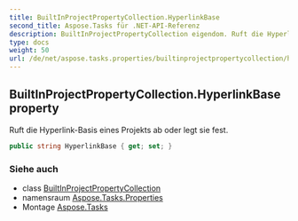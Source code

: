 ```yaml
---
title: BuiltInProjectPropertyCollection.HyperlinkBase
second_title: Aspose.Tasks für .NET-API-Referenz
description: BuiltInProjectPropertyCollection eigendom. Ruft die HyperlinkBasis eines Projekts ab oder legt sie fest.
type: docs
weight: 50
url: /de/net/aspose.tasks.properties/builtinprojectpropertycollection/hyperlinkbase/
---
```

## BuiltInProjectPropertyCollection.HyperlinkBase property

Ruft die Hyperlink-Basis eines Projekts ab oder legt sie fest.

```csharp
public string HyperlinkBase { get; set; }
```

### Siehe auch

* class [BuiltInProjectPropertyCollection](../)
* namensraum [Aspose.Tasks.Properties](../../builtinprojectpropertycollection/)
* Montage [Aspose.Tasks](../../../)


